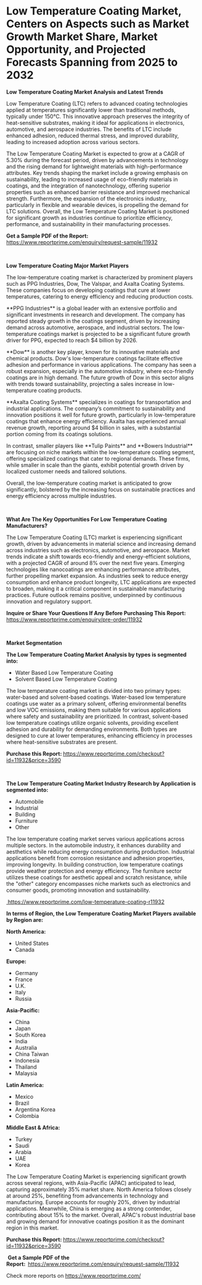 <p><h1>Low Temperature Coating Market, Centers on Aspects such as Market Growth Market Share, Market Opportunity, and Projected Forecasts Spanning from 2025 to 2032</h1></p><p><strong>Low Temperature Coating Market Analysis and Latest Trends</strong></p>
<p><p>Low Temperature Coating (LTC) refers to advanced coating technologies applied at temperatures significantly lower than traditional methods, typically under 150°C. This innovative approach preserves the integrity of heat-sensitive substrates, making it ideal for applications in electronics, automotive, and aerospace industries. The benefits of LTC include enhanced adhesion, reduced thermal stress, and improved durability, leading to increased adoption across various sectors.</p><p>The Low Temperature Coating Market is expected to grow at a CAGR of 5.30% during the forecast period, driven by advancements in technology and the rising demand for lightweight materials with high-performance attributes. Key trends shaping the market include a growing emphasis on sustainability, leading to increased usage of eco-friendly materials in coatings, and the integration of nanotechnology, offering superior properties such as enhanced barrier resistance and improved mechanical strength. Furthermore, the expansion of the electronics industry, particularly in flexible and wearable devices, is propelling the demand for LTC solutions. Overall, the Low Temperature Coating Market is positioned for significant growth as industries continue to prioritize efficiency, performance, and sustainability in their manufacturing processes.</p></p>
<p><strong>Get a Sample PDF of the Report:&nbsp;</strong> <a href="https://www.reportprime.com/enquiry/request-sample/11932?utm_campaign=2796&utm_medium=2&utm_source=Github&utm_content=ia&utm_term=17032025&utm_id=low-temperature-coating">https://www.reportprime.com/enquiry/request-sample/11932</a></p>
<p>&nbsp;</p>
<p><strong>Low Temperature Coating Major Market Players</strong></p>
<p><p>The low-temperature coating market is characterized by prominent players such as PPG Industries, Dow, The Valspar, and Axalta Coating Systems. These companies focus on developing coatings that cure at lower temperatures, catering to energy efficiency and reducing production costs.</p><p>**PPG Industries** is a global leader with an extensive portfolio and significant investments in research and development. The company has reported steady growth in the coatings segment, driven by increasing demand across automotive, aerospace, and industrial sectors. The low-temperature coatings market is projected to be a significant future growth driver for PPG, expected to reach $4 billion by 2026.</p><p>**Dow** is another key player, known for its innovative materials and chemical products. Dow's low-temperature coatings facilitate effective adhesion and performance in various applications. The company has seen a robust expansion, especially in the automotive industry, where eco-friendly coatings are in high demand. The future growth of Dow in this sector aligns with trends toward sustainability, projecting a sales increase in low-temperature coating products.</p><p>**Axalta Coating Systems** specializes in coatings for transportation and industrial applications. The company’s commitment to sustainability and innovation positions it well for future growth, particularly in low-temperature coatings that enhance energy efficiency. Axalta has experienced annual revenue growth, reporting around $4 billion in sales, with a substantial portion coming from its coatings solutions.</p><p>In contrast, smaller players like **Tulip Paints** and **Bowers Industrial** are focusing on niche markets within the low-temperature coating segment, offering specialized coatings that cater to regional demands. These firms, while smaller in scale than the giants, exhibit potential growth driven by localized customer needs and tailored solutions.</p><p>Overall, the low-temperature coating market is anticipated to grow significantly, bolstered by the increasing focus on sustainable practices and energy efficiency across multiple industries.</p></p>
<p>&nbsp;</p>
<p><strong>What Are The Key Opportunities For Low Temperature Coating Manufacturers?</strong></p>
<p><p>The Low Temperature Coating (LTC) market is experiencing significant growth, driven by advancements in material science and increasing demand across industries such as electronics, automotive, and aerospace. Market trends indicate a shift towards eco-friendly and energy-efficient solutions, with a projected CAGR of around 8% over the next five years. Emerging technologies like nanocoatings are enhancing performance attributes, further propelling market expansion. As industries seek to reduce energy consumption and enhance product longevity, LTC applications are expected to broaden, making it a critical component in sustainable manufacturing practices. Future outlook remains positive, underpinned by continuous innovation and regulatory support.</p></p>
<p><strong>Inquire or Share Your Questions If Any Before Purchasing This Report:</strong> <a href="https://www.reportprime.com/enquiry/pre-order/11932?utm_campaign=2796&utm_medium=2&utm_source=Github&utm_content=ia&utm_term=17032025&utm_id=low-temperature-coating">https://www.reportprime.com/enquiry/pre-order/11932</a></p>
<p>&nbsp;</p>
<p><strong>Market Segmentation</strong></p>
<p><strong>The Low Temperature Coating Market Analysis by types is segmented into:</strong></p>
<p><ul><li>Water Based Low Temperature Coating</li><li>Solvent Based Low Temperature Coating</li></ul></p>
<p><p>The low temperature coating market is divided into two primary types: water-based and solvent-based coatings. Water-based low temperature coatings use water as a primary solvent, offering environmental benefits and low VOC emissions, making them suitable for various applications where safety and sustainability are prioritized. In contrast, solvent-based low temperature coatings utilize organic solvents, providing excellent adhesion and durability for demanding environments. Both types are designed to cure at lower temperatures, enhancing efficiency in processes where heat-sensitive substrates are present.</p></p>
<p><strong>Purchase this Report:&nbsp;</strong><a href="https://www.reportprime.com/checkout?id=11932&price=3590&utm_campaign=2796&utm_medium=2&utm_source=Github&utm_content=ia&utm_term=17032025&utm_id=low-temperature-coating">https://www.reportprime.com/checkout?id=11932&price=3590</a></p>
<p>&nbsp;</p>
<p><strong>The Low Temperature Coating Market Industry Research by Application is segmented into:</strong></p>
<p><ul><li>Automobile</li><li>Industrial</li><li>Building</li><li>Furniture</li><li>Other</li></ul></p>
<p><p>The low temperature coating market serves various applications across multiple sectors. In the automobile industry, it enhances durability and aesthetics while reducing energy consumption during production. Industrial applications benefit from corrosion resistance and adhesion properties, improving longevity. In building construction, low temperature coatings provide weather protection and energy efficiency. The furniture sector utilizes these coatings for aesthetic appeal and scratch resistance, while the "other" category encompasses niche markets such as electronics and consumer goods, promoting innovation and sustainability.</p></p>
<p><a href="https://www.reportprime.com/low-temperature-coating-r11932?utm_campaign=2796&utm_medium=2&utm_source=Github&utm_content=ia&utm_term=17032025&utm_id=low-temperature-coating">&nbsp;https://www.reportprime.com/low-temperature-coating-r11932</a></p>
<p><strong>In terms of Region, the Low Temperature Coating Market Players available by Region are:</strong></p>
<p>
    <p> <strong> North America: </strong>
        <ul>
            <li>United States</li>
            <li>Canada</li>
        </ul>
        </p> 
    <p> <strong> Europe: </strong>
        <ul>
            <li>Germany</li>
            <li>France</li>
            <li>U.K.</li>
            <li>Italy</li>
            <li>Russia</li>
        </ul>
        </p> 
    <p> <strong> Asia-Pacific: </strong>
        <ul>
            <li>China</li>
            <li>Japan</li>
            <li>South Korea</li>
            <li>India</li>
            <li>Australia</li>
            <li>China Taiwan</li>
            <li>Indonesia</li>
            <li>Thailand</li>
            <li>Malaysia</li>
        </ul>
        </p> 
    <p> <strong> Latin America: </strong>
        <ul>
            <li>Mexico</li>
            <li>Brazil</li>
            <li>Argentina Korea</li>
            <li>Colombia</li>
        </ul>
        </p> 
    <p> <strong> Middle East & Africa: </strong>
        <ul>
            <li>Turkey</li>
            <li>Saudi</li>
            <li>Arabia</li>
            <li>UAE</li>
            <li>Korea</li>
        </ul>
    </p>
    </p>
<p><p>The Low Temperature Coating Market is experiencing significant growth across several regions, with Asia-Pacific (APAC) anticipated to lead, capturing approximately 35% market share. North America follows closely at around 25%, benefiting from advancements in technology and manufacturing. Europe accounts for roughly 20%, driven by industrial applications. Meanwhile, China is emerging as a strong contender, contributing about 15% to the market. Overall, APAC's robust industrial base and growing demand for innovative coatings position it as the dominant region in this market.</p></p>
<p><strong>Purchase this Report: </strong><a href="https://www.reportprime.com/checkout?id=11932&price=3590&utm_campaign=2796&utm_medium=2&utm_source=Github&utm_content=ia&utm_term=17032025&utm_id=low-temperature-coating">https://www.reportprime.com/checkout?id=11932&price=3590</a></p>
<p>&nbsp;<strong>Get a Sample PDF of the Report:&nbsp;&nbsp;</strong><a href="https://www.reportprime.com/enquiry/request-sample/11932?utm_campaign=2796&utm_medium=2&utm_source=Github&utm_content=ia&utm_term=17032025&utm_id=low-temperature-coating">https://www.reportprime.com/enquiry/request-sample/11932</a></p>
<p><strong></strong></p>
<p>Check more reports on <a href="https://www.reportprime.com/?utm_campaign=2796&utm_medium=2&utm_source=Github&utm_content=ia&utm_term=17032025&utm_id=low-temperature-coating">https://www.reportprime.com/</a></p>